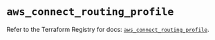 # `aws_connect_routing_profile`

Refer to the Terraform Registry for docs: [`aws_connect_routing_profile`](https://registry.terraform.io/providers/hashicorp/aws/5.32.1/docs/resources/connect_routing_profile).
